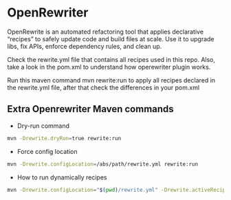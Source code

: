 


# OpenRewriter 

OpenRewrite is an automated refactoring tool that applies declarative “recipes” to safely update code and build files at scale. 
Use it to upgrade libs, fix APIs, enforce dependency rules, and clean up.

Check the rewrite.yml file that contains all recipes used in this repo. Also, take a look in the pom.xml to understand how operewriter plugin works.

Run this maven command mvn rewrite:run  to apply all recipes declared in the rewrite.yml file, after that check the differences in your pom.xml


## Extra Openrewriter Maven commands

- Dry-run command
```bash
mvn -Drewrite.dryRun=true rewrite:run
```

- Force config location 
```bash
mvn -Drewrite.configLocation=/abs/path/rewrite.yml rewrite:run
```

- How to run dynamically recipes
```bash
mvn -Drewrite.configLocation="$(pwd)/rewrite.yml" -Drewrite.activeRecipes="com.amartins.RemoveOldStruts" rewrite:run
```



